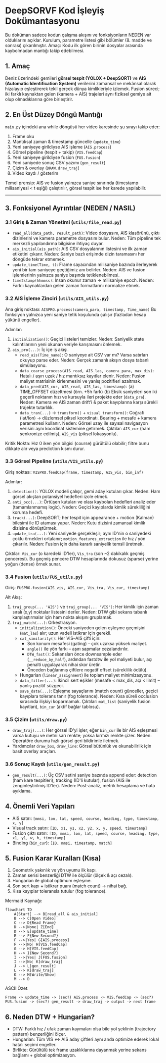 # DeepSORVF Kod İşleyiş Dokümantasyonu

Bu doküman sadece kodun çalışma akışını ve fonksiyonların NEDEN var olduklarını açıklar. Kurulum, parametre listesi gibi bölümler (8. madde ve sonrası) çıkarılmıştır. Amaç: Kodu ilk gören birinin dosyalar arasında kaybolmadan mantığı takip edebilmesi.

## 1. Amaç
Deniz üzerindeki gemileri **görsel tespit (YOLOX + DeepSORT)** ve **AIS (Automatic Identification System)** verilerini zamansal ve mekânsal olarak hizalayıp eşleştirerek tekil gerçek dünya kimlikleriyle izlemek. Fusion süreci; iki farklı kaynaktan gelen (kamera + AIS) trajeleri aynı fiziksel gemiye ait olup olmadıklarına göre birleştirir.

## 2. En Üst Düzey Döngü Mantığı
`main.py` içindeki ana while döngüsü her video karesinde şu sırayı takip eder:
1. Frame oku
2. Mantıksal zaman & timestamp güncelle (`update_time`)
3. Yeni saniyeye girildiyse AIS işleme (`AIS.process`)
4. Görsel pipeline (tespit + takip) (`VIS.feedCap`)
5. Yeni saniyeye girildiyse fusion (`FUS.fusion`)
6. Yeni saniyede sonuç CSV yazımı (`gen_result`)
7. Çizim & overlay (`DRAW.draw_traj`)
8. Video kaydı / gösterim

Temel prensip: AIS ve fusion yalnızca saniye sınırında (timestamp milisaniyesi < t eşiği) çalıştırılır, görsel tespit ise her karede yapılabilir.

---
## 3. Fonksiyonel Ayrıntılar (NEDEN / NASIL)

### 3.1 Giriş & Zaman Yönetimi (`utils/file_read.py`)
- `read_all(data_path, result_path)`: Video dosyasını, AIS klasörünü, çıktı dizinlerini ve kamera parametre dosyasını bulur. Neden: Tüm pipeline tek merkezli yapılandırma bilgisine ihtiyaç duyar.
- `ais_initial(ais_path)`: AIS CSV dosyalarının listesini ve ilk zaman etiketini çıkarır. Neden: Saniye bazlı erişimde dizin taramasını her döngüde tekrar etmemek.
- `update_time(Time, t)`: Frame sayacından milisaniye bazında ilerleyerek yeni bir tam saniyeye geçtiğimiz anı belirler. Neden: AIS ve fusion işlemlerinin yalnızca saniye başında tetiklenebilmesi.
- `time2stamp(hhmmss)`: İnsan okunur zaman → milisaniye epoch. Neden: Farklı kaynaklardan gelen zaman formatlarını normalize etmek.

### 3.2 AIS İşleme Zinciri (`utils/AIS_utils.py`)
Ana giriş noktası: `AISPRO.process(camera_para, timestamp, Time_name)`
Bu fonksiyon yalnızca yeni saniye tetik koşulunda çalışır (fazladan hesap yükünü engeller).

Adımlar:
1. `initialization()`: Geçici listeleri temizler. Neden: Saniyelik state kalıntılarının yeni okunan veriyle karışmasını önlemek.
2. `ais_pro(...)`: İç içe iş akışı.
   - `read_ais(Time_name)`: O saniyeye ait CSV var mı? Varsa satırları okuyup parse eder. Neden: Gerçek zamanlı akışın dosya tabanlı simülasyonu.
   - `data_coarse_process(AIS_read, AIS_las, camera_para, max_dis)`: Hatalı / aşırı uzak / hız mantıksız kayıtlar elenir. Neden: Fusion maliyet matrisinin kirlenmesini ve yanlış pozitifleri azaltmak.
   - `data_pred(AIS_cur, AIS_read, AIS_las, timestamp)`: (a) TIME_OFFSET düzeltmesi (örn. +5h fark) (b) Eksik saniyeleri son iki geçerli noktanın hızı ve kursuyla ileri projekte eder (`data_pre`). Neden: Kamera ve AIS zaman drift’i & paket kayıplarına karşı sürekli trajekte tutarlılık.
   - `data_tran(...)` → `transform()` + `visual_transform()`: Coğrafi (lat/lon) → düzlemsel piksel koordinatı. Bearing + mesafe + kamera parametresi kullanır. Neden: Görsel uzay ile sayısal navigasyon verisini aynı koordinat sistemine getirmek.
Çıktılar: `AIS_cur` (ham senkronize edilmiş), `AIS_vis` (piksel lokasyonlu).

Kritik Nokta: Hız 0 iken yön bilgisi (course) gürültülü olabilir; filtre bunu dikkate alır veya prediction kısmı durur.

### 3.3 Görsel Pipeline (`utils/VIS_utils.py`)
Giriş noktası: `VISPRO.feedCap(frame, timestamp, AIS_vis, bin_inf)`

Adımlar:
1. `detection()`: YOLOX modeli çalışır, gemi aday kutuları çıkar. Neden: Ham görsel akıştan potansiyel hedefleri izole etmek.
2. `anti_occ(...)`: Örtüşen kutuları ve olası kaybolan hedefleri analiz eder (tamamlanmamış logic). Neden: Geçici kayıplarda kimlik sürekliliğini koruma hedefi.
3. `track(...)`: DeepSORT; her tespit için appearance + motion (Kalman) bileşimi ile ID ataması yapar. Neden: Kutu dizisini zamansal kimlik dizisine dönüştürmek.
4. `update_tra(...)`: Yeni saniyede gerçekleşir; aynı ID'nin o saniyedeki çoklu örnekleri ortalanır; `motion_features_extraction` ile hız / yön çıkarılır. Neden: Fusion için daha kararlı saniyelik temsil üretmek.

Çıktılar: `Vis_cur` (o karedeki ID'ler), `Vis_tra` (son ~2 dakikalık geçmiş penceresi). Bu geçmiş pencere DTW hesaplarında dokusuz (sparse) yerine yoğun (dense) örnek sunar.

### 3.4 Fusion (`utils/FUS_utils.py`)
Giriş: `FUSPRO.fusion(AIS_vis, AIS_cur, Vis_tra, Vis_cur, timestamp)`

Alt Akış:
1. `traj_group(... 'AIS')` ve `traj_group(... 'VIS')`: Her kimlik için zaman sıralı (x,y) noktalar listesini derler. Neden: DTW gibi sekans tabanlı karşılaştırmalar için ham nokta akışını gruplamak.
2. `traj_match(...)`: Orkestrasyon.
   - `initialization()`: Önceki saniyeden gelen eşleşme geçmişini (`mat_las`) alır; uzun vadeli istikrar için gerekli.
   - `cal_similarity()`: Her VIS–AIS çifti için:
     * Son konum mesafesi (gating) – çok uzaksa yüksek maliyet.
     * `angle()` ile yön farkı – aşırı sapmalar cezalandırılır.
     * `DTW_fast()`: Sekansları önce downsample eder (`__reduce_by_half`), ardından fastdtw ile yol maliyeti bulur, açı penalti uygulayarak nihai skor üretir.
     * Önceden bağlanmış çiftlere negatif offset (süreklilik ödülü).
   - Hungarian (`linear_assignment`) ile toplam maliyet minimizasyonu.
   - `data_filter(...)`: İkincil sert eşikler (mesafe < max_dis, açı < limit) – yanlış pozitif süzgeci.
   - `save_data(...)`: Eşleşme sayaçlarını (match count) günceller, geçici kayıplara tolerans tanır (fog tolerance). Neden: Kısa süreli occlusion sırasında ilişkiyi koparmamak.
Çıktılar: `mat_list` (saniyelik fusion kayıtları), `bin_cur` (aktif bağlar tablosu).

### 3.5 Çizim (`utils/draw.py`)
- `draw_traj(...)`: Her görsel ID'yi işler, eğer `bin_cur` ile bir AIS eşleşmesi varsa kutuyu ve metni sarı renkte; yoksa kırmızı renkte çizer. Neden: Operatöre durumu hızlı görsel geri bildirimle iletmek.
- Yardımcılar `draw_box`, `draw_line`: Görsel bütünlük ve okunabilirlik için basit overlay araçları.

### 3.6 Sonuç Kaydı (`utils/gen_result.py`)
- `gen_result(...)`: Üç CSV setini saniye bazında append eder: detection (ham kare tespitleri), tracking (ID'li kutular), fusion (AIS ile zenginleştirilmiş ID'ler). Neden: Post-analiz, metrik hesaplama ve hata ayıklama.

## 4. Önemli Veri Yapıları
- AIS satırı: `[mmsi, lon, lat, speed, course, heading, type, timestamp, x, y]`
- Visual track satırı: `[ID, x1, y1, x2, y2, x, y, speed, timestamp]`
- Fusion çıktı satırı: `[ID, mmsi, lon, lat, speed, course, heading, type, x1, y1, w, h, timestamp]`
- Binding (`bin_cur`): `[ID, mmsi, timestamp, match]`

## 5. Fusion Karar Kuralları (Kısa)
1. Geometrik yakınlık ve yön uyumu ilk kapı.
2. Zaman serisi benzerliği DTW ile ölçülür (ölçek & açı cezalı).
3. Hungarian ile global optimum eşleşme.
4. Son sert kapı + istikrar puanı (match count) → nihai bağ.
5. Kısa kayıplar toleransla tutulur (fog tolerance).

Mermaid Kaynağı:
```mermaid
flowchart TD
    A[Start] --> B[read_all & ais_initial]
    B --> C[Open Video]
    C --> D{Read Frame}
    D -->|None| Z[End]
    D --> E[update_time]
    E --> F{New Second?}
    F -->|Yes| G[AIS.process]
    F -->|No| H[VIS.feedCap]
    G --> H[VIS.feedCap]
    H --> I{New Second?}
    I -->|Yes| J[FUS.fusion]
    I -->|No| K[draw_traj]
    J --> L[gen_result]
    L --> K[draw_traj]
    K --> M[Write/Show]
    M --> D
```

ASCII Özet:
```
Frame -> update_time -> (sec?) AIS.process -> VIS.feedCap -> (sec?) FUS.fusion -> (sec?) gen_result -> draw_traj -> output -> next frame
```

## 6. Neden DTW + Hungarian?
- DTW: Farklı hız / ufak zaman kaymaları olsa bile yol şeklinin (trajectory pattern) benzerliğini ölçer.
- Hungarian: Tüm VIS ↔ AIS aday çiftleri aynı anda optimize ederek lokal hatalı seçimi engeller.
- Birlikte: Gürültülü tek frame uzaklıklarına dayanmak yerine sekans bağlamı + global optimizasyon.
